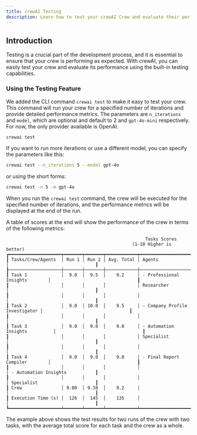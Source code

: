 ```yaml
---
title: crewAI Testing
description: Learn how to test your crewAI Crew and evaluate their performance.
---
```


## Introduction

Testing is a crucial part of the development process, and it is essential to ensure that your crew is performing as expected. With crewAI, you can easily test your crew and evaluate its performance using the built-in testing capabilities.

### Using the Testing Feature

We added the CLI command `crewai test` to make it easy to test your crew. This command will run your crew for a specified number of iterations and provide detailed performance metrics. The parameters are `n_iterations` and `model`, which are optional and default to 2 and `gpt-4o-mini` respectively. For now, the only provider available is OpenAI.

```bash
crewai test
```

If you want to run more iterations or use a different model, you can specify the parameters like this:

```bash
crewai test --n_iterations 5 --model gpt-4o
```

or using the short forms:

```bash
crewai test -n 5 -m gpt-4o
```

When you run the `crewai test` command, the crew will be executed for the specified number of iterations, and the performance metrics will be displayed at the end of the run.

A table of scores at the end will show the performance of the crew in terms of the following metrics:

```
                                                     Tasks Scores
                                                (1-10 Higher is better)
┏━━━━━━━━━━━━━━━━━━━━┯━━━━━━━┯━━━━━━━┯━━━━━━━━━━━━┯━━━━━━━━━━━━━━━━━━━━━━━━━━━━━━━━┯━━━━━━━━━━━━━━━━━━━━━━━━━━━━━━━━━┓
┃ Tasks/Crew/Agents  │ Run 1 │ Run 2 │ Avg. Total │ Agents                         │                                 ┃
┠────────────────────┼───────┼───────┼────────────┼────────────────────────────────┼─────────────────────────────────┨
┃ Task 1             │  9.0  │  9.5  │    9.2     │ - Professional Insights        │                                 ┃
┃                    │       │       │            │ Researcher                     │                                 ┃
┃                    │       │       │            │                                │                                 ┃
┃ Task 2             │  9.0  │ 10.0  │    9.5     │ - Company Profile Investigator │                                 ┃
┃                    │       │       │            │                                │                                 ┃
┃ Task 3             │  9.0  │  9.0  │    9.0     │ - Automation Insights          │                                 ┃
┃                    │       │       │            │ Specialist                     │                                 ┃
┃                    │       │       │            │                                │                                 ┃
┃ Task 4             │  9.0  │  9.0  │    9.0     │ - Final Report Compiler        │                                 ┃
┃                    │       │       │            │                                │ - Automation Insights           ┃
┃                    │       │       │            │                                │ Specialist                      ┃
┃ Crew               │ 9.00  │ 9.38  │    9.2     │                                │                                 ┃
┃ Execution Time (s) │  126  │  145  │    135     │                                │                                 ┃
┗━━━━━━━━━━━━━━━━━━━━┷━━━━━━━┷━━━━━━━┷━━━━━━━━━━━━┷━━━━━━━━━━━━━━━━━━━━━━━━━━━━━━━━┷━━━━━━━━━━━━━━━━━━━━━━━━━━━━━━━━━┛
```

The example above shows the test results for two runs of the crew with two tasks, with the average total score for each task and the crew as a whole.
